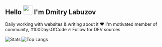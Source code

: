 ## Hello <img width="30" src="https://raw.githubusercontent.com/aemmadi/aemmadi/master/wave.gif"> I'm Dmitry Labuzov

Daily working with websites & writing about it ❤️ I'm motivated member of community, #100DaysOfCode 🔥 Follow for DEV sources

<img align="left" alt="Stats" src="https://github-readme-stats.vercel.app/api?username=nelabuzov&show_icons=true&hide_border=true&theme=onedark">
<img alt="Top Langs" src="https://github-readme-stats.vercel.app/api/top-langs/?username=nelabuzov&layout=compact&hide_border=true&theme=onedark">
